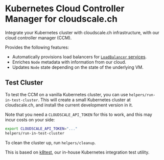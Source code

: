 # Kubernetes Cloud Controller Manager for cloudscale.ch

Integrate your Kubernetes cluster with cloudscale.ch infrastructure, with our cloud controller manager (CCM).

Provides the following features:

* Automatically provisions load balancers for [`LoadBalancer` services](https://kubernetes.io/docs/concepts/services-networking/service/#loadbalancer).
* Enriches `Node` metadata with information from our cloud.
* Updates `Node` state depending on the state of the underlying VM.

## Test Cluster

To test the CCM on a vanilla Kubernetes cluster, you can use `helpers/run-in-test-cluster`. This will create a small Kubernetes cluster at cloudscale.ch,
and install the current development version in it.

Note that you need a `CLOUDSCALE_API_TOKEN` for this to work, and this may incur costs on your side:

```bash
export CLOUDSCALE_API_TOKEN="..."
helpers/run-in-test-cluster
```

To clean the cluster up, run `helpers/cleanup`.

This is based on [k8test](https://github.com/cloudscale-ch/k8test), our in-house Kubernetes integration test utility.
